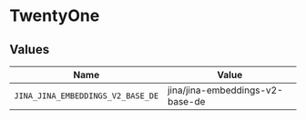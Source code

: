# TwentyOne


## Values

| Name                              | Value                             |
| --------------------------------- | --------------------------------- |
| `JINA_JINA_EMBEDDINGS_V2_BASE_DE` | jina/jina-embeddings-v2-base-de   |